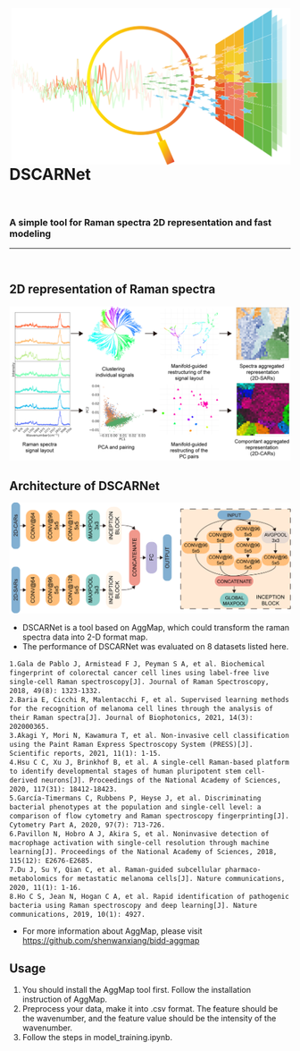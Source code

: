 <img src="picture/scarvover.png" align="right" height="280" width="500" >

# DSCARNet 
<br />

### A simple tool for Raman spectra 2D representation and fast modeling

---
<br />

## 2D representation of Raman spectra
![image](picture/2d.png)

## Architecture of DSCARNet
![image](picture/dscar_net.png)


- DSCARNet is a tool based on AggMap, which could transform the raman spectra data into 2-D format map.
- The performance of DSCARNet was evaluated on 8 datasets listed here.
```
1.Gala de Pablo J, Armistead F J, Peyman S A, et al. Biochemical fingerprint of colorectal cancer cell lines using label‐free live single‐cell Raman spectroscopy[J]. Journal of Raman Spectroscopy, 2018, 49(8): 1323-1332.
2.Baria E, Cicchi R, Malentacchi F, et al. Supervised learning methods for the recognition of melanoma cell lines through the analysis of their Raman spectra[J]. Journal of Biophotonics, 2021, 14(3): 202000365.
3.Akagi Y, Mori N, Kawamura T, et al. Non-invasive cell classification using the Paint Raman Express Spectroscopy System (PRESS)[J]. Scientific reports, 2021, 11(1): 1-15.
4.Hsu C C, Xu J, Brinkhof B, et al. A single-cell Raman-based platform to identify developmental stages of human pluripotent stem cell-derived neurons[J]. Proceedings of the National Academy of Sciences, 2020, 117(31): 18412-18423.
5.García‐Timermans C, Rubbens P, Heyse J, et al. Discriminating bacterial phenotypes at the population and single‐cell level: a comparison of flow cytometry and Raman spectroscopy fingerprinting[J]. Cytometry Part A, 2020, 97(7): 713-726.
6.Pavillon N, Hobro A J, Akira S, et al. Noninvasive detection of macrophage activation with single-cell resolution through machine learning[J]. Proceedings of the National Academy of Sciences, 2018, 115(12): E2676-E2685.
7.Du J, Su Y, Qian C, et al. Raman-guided subcellular pharmaco-metabolomics for metastatic melanoma cells[J]. Nature communications, 2020, 11(1): 1-16.
8.Ho C S, Jean N, Hogan C A, et al. Rapid identification of pathogenic bacteria using Raman spectroscopy and deep learning[J]. Nature communications, 2019, 10(1): 4927.
```
- For more information about AggMap, please visit https://github.com/shenwanxiang/bidd-aggmap

## Usage
1. You should install the AggMap tool first. Follow the installation instruction of AggMap.
2. Preprocess your data, make it into .csv format. The feature should be the wavenumber, and the feature value should be the intensity of the wavenumber.
3. Follow the steps in model_training.ipynb.